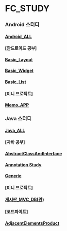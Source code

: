 # FC_STUDY

### Android 스터디
#### [Android_ALL](https://github.com/JUWON-KEVIN-LEE/FC_STUDY/tree/master/Android)

#### [안드로이드 공부]
#### [Basic_Layout](https://github.com/JUWON-KEVIN-LEE/FC_STUDY/tree/master/Android/BasicLayout)
#### [Basic_Widget](https://github.com/JUWON-KEVIN-LEE/FC_STUDY/tree/master/Android/BasicWidget)
#### [Basic_List](https://github.com/JUWON-KEVIN-LEE/FC_STUDY/tree/master/Android/BasicList)

#### [미니 프로젝트]
#### [Memo_APP](https://github.com/JUWON-KEVIN-LEE/FC_STUDY/tree/master/Android/AndroidMemo)

### Java 스터디
#### [Java_ALL](https://github.com/JUWON-KEVIN-LEE/FC_STUDY/tree/master/Java)

#### [자바 공부]
#### [AbstractClassAndInterface](https://github.com/JUWON-KEVIN-LEE/JAVA_STUDY_170911/tree/master/Abstract/src/com/juwon)
#### [Annotation Study](https://github.com/JUWON-KEVIN-LEE/JAVA_STUDY_170911/tree/master/Annotation/src/com/juwon/annotation_study)
#### [Generic](https://github.com/JUWON-KEVIN-LEE/JAVA_STUDY_170911/tree/master/Generic/src/com/juwon/generic_study)

#### [미니 프로젝트]
#### [게시판_MVC_DB(완)](https://github.com/JUWON-KEVIN-LEE/JAVA_STUDY_170911/tree/master/Board/src/com/juwon/boardProgram)

#### [코드파이트]
#### [AdjacentElementsProduct](https://github.com/JUWON-KEVINLEE/JAVA_STUDY_170911/tree/master/CodeFight(20170911)/src/com/juwon/codefight)
